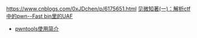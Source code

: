 https://www.cnblogs.com/0xJDchen/p/6175651.html  <a href='https://www.cnblogs.com/0xJDchen/p/6175651.html '>见微知著(一)：解析ctf中的pwn--Fast bin里的UAF</a>

 *  <a href='https://blog.csdn.net/qq_29343201/article/details/51337025'>	pwntools使用简介</a>
